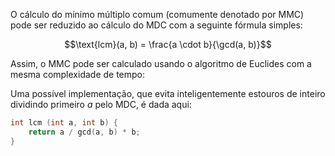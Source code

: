 
O cálculo do mínimo múltiplo comum (comumente denotado por MMC) pode ser reduzido ao cálculo do MDC com a seguinte fórmula simples:

$$\text{lcm}(a, b) = \frac{a \cdot b}{\gcd(a, b)}$$

Assim, o MMC pode ser calculado usando o algoritmo de Euclides com a mesma complexidade de tempo:

Uma possível implementação, que evita inteligentemente estouros de inteiro dividindo primeiro $a$ pelo MDC, é dada aqui:

```cpp
int lcm (int a, int b) {
    return a / gcd(a, b) * b;
}
```
